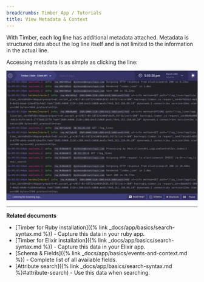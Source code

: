 ```yaml
---
breadcrumbs: Timber App / Tutorials
title: View Metadata & Context
---
```


With Timber, each log line has additional metadata attached. Metadata is structured data about
the log line itself and is not limited to the information in the actual line.

Accessing metadata is as simple as clicking the line:

![Viewing context](/assets/img/docs/viewing-context.gif)

---

**Related documents**

* [Timber for Ruby installation]({% link _docs/app/basics/search-syntax.md %}) - Capture this data in your ruby app.
* [Timber for Elixir installation]({% link _docs/app/basics/search-syntax.md %}) - Capture this data in your Elixir app.
* [Schema & Fields]({% link _docs/app/basics/events-and-context.md %}) - Complete list of all available fields.
* [Attribute search]({% link _docs/app/basics/search-syntax.md %}#attribute-search) - Use this data when searching.

